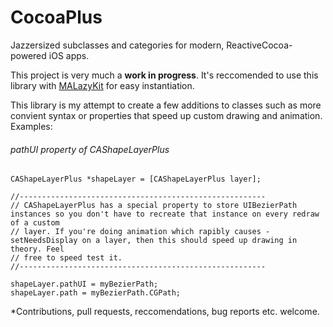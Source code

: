 CocoaPlus
=========

Jazzersized subclasses and categories for modern, ReactiveCocoa-powered iOS apps.

This project is very much a **work in progress**. It's reccomended to use this library with [MALazyKit](https://github.com/marlonandrade/malazykit) for easy instantiation.

This library is my attempt to create a few additions to classes such as more convient syntax or properties that speed up custom drawing and animation. Examples:


###### pathUI property of CAShapeLayerPlus
```
CAShapeLayerPlus *shapeLayer = [CAShapeLayerPlus layer];

//-------------------------------------------------------
// CAShapeLayerPlus has a special property to store UIBezierPath instances so you don't have to recreate that instance on every redraw of a custom
// layer. If you're doing animation which rapibly causes -setNeedsDisplay on a layer, then this should speed up drawing in theory. Feel
// free to speed test it.
//-------------------------------------------------------

shapeLayer.pathUI = myBezierPath;
shapeLayer.path = myBezierPath.CGPath;
```

*Contributions, pull requests, reccomendations, bug reports etc. welcome.